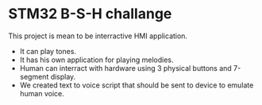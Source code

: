 # STM32 B-S-H challange
This project is mean to be interractive HMI application.
- It can play tones.
- It has his own application for playing melodies.
- Human can interract with hardware using 3 physical buttons and 7-segment display.
- We created text to voice script that should be sent to device to emulate human voice.
